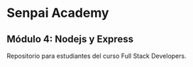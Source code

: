 # Senpai Academy

## Módulo 4: Nodejs y Express

Repositorio para estudiantes del curso Full Stack Developers. 
